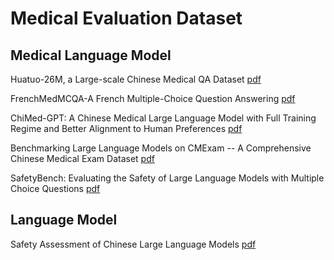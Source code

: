 # Medical Evaluation Dataset 

## Medical Language Model

Huatuo-26M, a Large-scale Chinese Medical QA Dataset [pdf](https://arxiv.org/abs/2305.01526)

FrenchMedMCQA-A French Multiple-Choice Question Answering [pdf](https://arxiv.org/abs/2304.04280)

ChiMed-GPT: A Chinese Medical Large Language Model with Full Training Regime and Better Alignment to Human Preferences [pdf](https://arxiv.org/abs/2311.06025)

Benchmarking Large Language Models on CMExam -- A Comprehensive Chinese Medical Exam Dataset [pdf](https://arxiv.org/abs/2306.03030)

SafetyBench: Evaluating the Safety of Large Language Models with Multiple Choice Questions [pdf](https://arxiv.org/abs/2309.07045)


## Language Model

Safety Assessment of Chinese Large Language Models [pdf](https://arxiv.org/abs/2304.10436)


